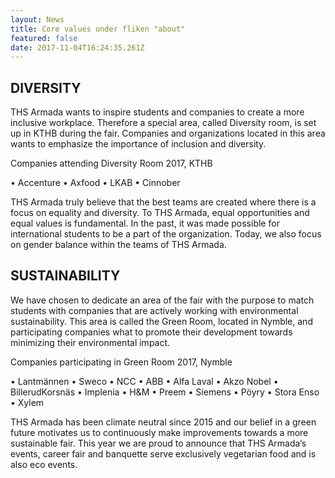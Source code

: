 ```yaml
---
layout: News
title: Core values under fliken "about"
featured: false
date: 2017-11-04T16:24:35.261Z
---
```

## DIVERSITY

THS Armada wants to inspire students and companies to create a more inclusive workplace. Therefore a special area, called Diversity room, is set up in KTHB during the fair. Companies and organizations located in this area wants to emphasize the importance of inclusion and diversity.

Companies attending Diversity Room 2017, KTHB

• Accenture • Axfood • LKAB • Cinnober

THS Armada truly believe that the best teams are created where there is a focus on equality and diversity. To THS Armada, equal opportunities and equal values is fundamental. In the past, it was made possible for international students to be a part of the organization. Today, we also focus on gender balance within the teams of THS Armada.

## SUSTAINABILITY

We have chosen to dedicate an area of the fair with the purpose to match students with companies that are actively working with environmental sustainability. This area is called the Green Room, located in Nymble, and participating companies what to promote their development towards minimizing their environmental impact.

Companies participating in Green Room 2017, Nymble

• Lantmännen • Sweco • NCC • ABB • Alfa Laval • Akzo Nobel • BillerudKorsnäs • Implenia • H&M • Preem • Siemens • Pöyry • Stora Enso • Xylem

THS Armada has been climate neutral since 2015 and our belief in a green future motivates us to continuously make improvements towards a more sustainable fair. This year we are proud to announce that THS Armada’s events, career fair and banquette serve exclusively vegetarian food and is also eco events.

